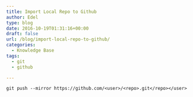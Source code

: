 ```yaml
---
title: Import Local Repo to Github
author: Edel
type: blog
date: 2016-10-19T01:31:16+00:00
draft: false
url: /blog/import-local-repo-to-github/
categories:
  - Knowledge Base
tags:
  - git
  - github

---
```

`git push --mirror https://github.com/<user>/<repo>.git</repo></user>`


